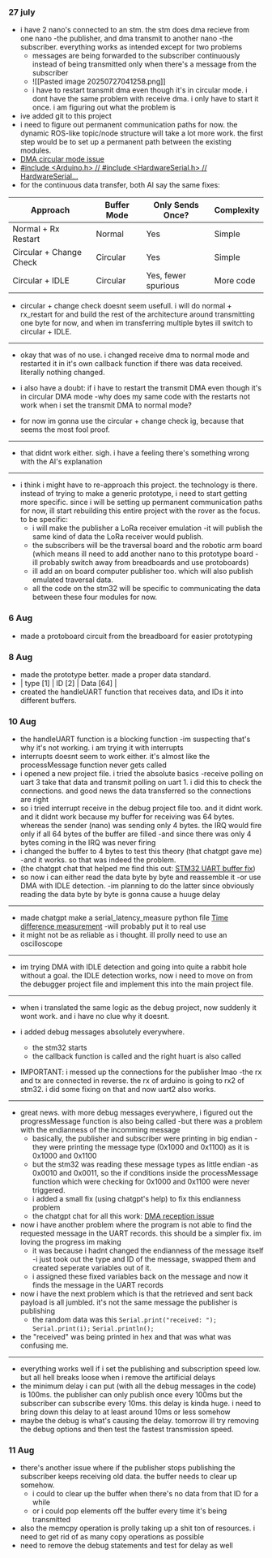### 27 july
- i have 2 nano's connected to an stm. the stm does dma recieve from one nano -the publisher, and dma transmit to another nano -the subscriber. everything works as intended except for two problems
	- messages are being forwarded to the subscriber continuously instead of being transmitted only when there's a message from the subscriber
	- ![[Pasted image 20250727041258.png]]
	- i have to restart transmit dma even though it's in circular mode. i dont have the same problem with receive dma. i only have to start it once. i am figuring out what the problem is
- ive added git to this project
- i need to figure out permanent communication paths for now. the dynamic ROS-like topic/node structure will take a lot more work. the first step would be to set up a permanent path between the existing modules.
- [DMA circular mode issue](https://chatgpt.com/c/68854b27-3ba8-8007-a93c-30b35e8cbc77)
- [#include <Arduino.h> // #include <HardwareSerial.h> // HardwareSerial...](https://www.perplexity.ai/search/include-arduino-h-include-hard-iZ3fW8_pS2C9Zq5DHbMjaA)
- for the continuous data transfer, both AI say the same fixes:

|Approach|Buffer Mode|Only Sends Once?|Complexity|
|---|---|---|---|
|Normal + Rx Restart|Normal|Yes|Simple|
|Circular + Change Check|Circular|Yes|Simple|
|Circular + IDLE|Circular|Yes, fewer spurious|More code|
- circular + change check doesnt seem usefull. i will do normal + rx_restart for and build the rest of the architecture around transmitting one byte for now, and when im transferring multiple bytes ill switch to circular + IDLE.
---
- okay that was of no use. i changed receive dma to normal mode and restarted it in it's own callback function if there was data received. literally nothing changed. 
- i also have a doubt: if i have to restart the transmit DMA even though it's in circular DMA mode -why does my same code with the restarts not work when i set the transmit DMA to normal mode?

- for now im gonna use the circular + change check ig, because that seems the most fool proof.
---
- that didnt work either. sigh. i have a feeling there's something wrong with the AI's explanation
---
- i think i might have to re-approach this project. the technology is there. instead of trying to make a generic prototype, i need to start getting more specific. since i will be setting up permanent communication paths for now, ill start rebuilding this entire project with the rover as the focus. to be specific:
	- i will make the publisher a LoRa receiver emulation -it will publish the same kind of data the LoRa receiver would publish.
	- the subscribers will be the traversal board and the robotic arm board (which means ill need to add another nano to this prototype board -ill probably switch away from breadboards and use protoboards)
	- ill add an on board computer publisher too. which will also publish emulated traversal data.
	- all the code on the stm32 will be specific to communicating the data between these four modules for now.

### 6 Aug
- made a protoboard circuit from the breadboard for easier prototyping

### 8 Aug
- made the prototype better. made a proper data standard.
- | type [1] | ID [2] | Data [64] |
- created the handleUART function that receives data, and IDs it into different buffers.
### 10 Aug
- the handleUART function is a blocking function -im suspecting that's why it's not working. i am trying it with interrupts
- interrupts doesnt seem to work either. it's almost like the processMessage function never gets called
- i opened a new project file. i tried the absolute basics -receive polling on uart 3 take that data and transmit polling on uart 1. i did this to check the connections. and good news the data transferred so the connections are right
- so i tried interrupt receive in the debug project file too. and it didnt work. and it didnt work because my buffer for receiving was 64 bytes. whereas the sender (nano) was sending only 4 bytes. the IRQ would fire only if all 64 bytes of the buffer are filled -and since there was only 4 bytes coming in the IRQ was never firing
- i changed the buffer to 4 bytes to test this theory (that chatgpt gave me) -and it works. so that was indeed the problem. 
- (the chatgpt chat that helped me find this out: [STM32 UART buffer fix](https://chatgpt.com/c/6897bcb8-a188-8328-9fa1-ae345273b807))
- so now i can either read the data byte by byte and reassemble it -or use DMA with IDLE detection. -im planning to do the latter since obviously reading the data byte by byte is gonna cause a huuge delay
----
- made chatgpt make a serial_latency_measure python file [Time difference measurement](https://chatgpt.com/c/6897c906-991c-8322-bdde-8d0c12395cf4) -will probably put it to real use
- it might not be as reliable as i thought. ill prolly need to use an oscilloscope
---
- im trying DMA with IDLE detection and going into quite a rabbit hole without a goal. the IDLE detection works, now i need to move on from the debugger project file and implement this into the main project file.
---
- when i translated the same logic as the debug project, now suddenly it wont work. and i have no clue why it doesnt.
- i added debug messages absolutely everywhere.
	- the stm32 starts
	- the callback function is called and the right huart is also called

- IMPORTANT: i messed up the connections for the publisher lmao -the rx and tx are connected in reverse. the rx of arduino is going to rx2 of stm32. i did some fixing on that and now uart2 also works.
---
- great news. with more debug messages everywhere, i figured out the progressMessage function is also being called -but there was a problem with the endianness of the incomming message
	- basically, the publisher and subscriber were printing in big endian -they were printing the message type (0x1000 and 0x1100) as it is 0x1000 and 0x1100
	- but the stm32 was reading these message types as little endian -as 0x0010 and 0x0011, so the if conditions inside the processMessage function which were checking for 0x1000 and 0x1100 were never triggered.
	- i added a small fix (using chatgpt's help) to fix this endianness problem
	- the chatgpt chat for all this work: [DMA reception issue](https://chatgpt.com/c/6898bfa5-145c-8327-8132-486add23bba6)
- now i have another problem where the program is not able to find the requested message in the UART records. this should be a simpler fix. im loving the progress im making
	- it was because i hadnt changed the endianness of the message itself -i just took out the type and ID of the message, swapped them and created seperate variables out of it.
	- i assigned these fixed variables back on the message and now it finds the message in the UART records
- now i have the next problem which is that the retrieved and sent back payload is all jumbled. it's not the same message the publisher is publishing
	- the random data was this
`Serial.print("received: ");`
`Serial.print(i);` 
`Serial.println();`
- the "received" was being printed in hex and that was what was confusing me.
---
- everything works well if i set the publishing and subscription speed low. but all hell breaks loose when i remove the artificial delays
- the minimum delay i can put (with all the debug messages in the code) is 100ms. the publisher can only publish once every 100ms but the subscriber can subscribe every 10ms. this delay is kinda huge. i need to bring down this delay to at least around 10ms or less somehow
- maybe the debug is what's causing the delay. tomorrow ill try removing the debug options and then test the fastest transmission speed.
### 11 Aug
- there's another issue where if the publisher stops publishing the subscriber keeps receiving old data. the buffer needs to clear up somehow.
	- i could to clear up the buffer when there's no data from that ID for a while
	- or i could pop elements off the buffer every time it's being transmitted
- also the memcpy operation is prolly taking up a shit ton of resources. i need to get rid of as many copy operations as possible
- need to remove the debug statements and test for delay as well
